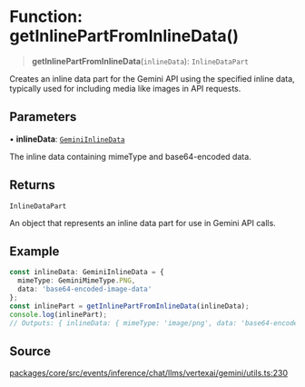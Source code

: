 # Function: getInlinePartFromInlineData()

> **getInlinePartFromInlineData**(`inlineData`): `InlineDataPart`

Creates an inline data part for the Gemini API using the specified inline data, 
typically used for including media like images in API requests.

## Parameters

• **inlineData**: [`GeminiInlineData`](../../../interfaces/GeminiInlineData.md)

The inline data containing mimeType and base64-encoded data.

## Returns

`InlineDataPart`

An object that represents an inline data part for use in Gemini API calls.

## Example

```typescript
const inlineData: GeminiInlineData = {
  mimeType: GeminiMimeType.PNG,
  data: 'base64-encoded-image-data'
};
const inlinePart = getInlinePartFromInlineData(inlineData);
console.log(inlinePart); 
// Outputs: { inlineData: { mimeType: 'image/png', data: 'base64-encoded-image-data' } }
```

## Source

[packages/core/src/events/inference/chat/llms/vertexai/gemini/utils.ts:230](https://github.com/VictorS67/encre/blob/42c3bddca4be2d23ad959c1c99381eefbf43789c/packages/core/src/events/inference/chat/llms/vertexai/gemini/utils.ts#L230)
